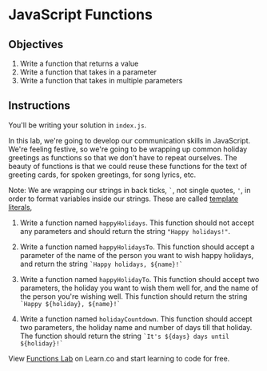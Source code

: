 # JavaScript Functions

## Objectives

1. Write a function that returns a value
2. Write a function that takes in a parameter
3. Write a function that takes in multiple parameters

## Instructions

You'll be writing your solution in `index.js`.

In this lab, we're going to develop our communication skills in JavaScript.
We're feeling festive, so we're going to be wrapping up common holiday greetings
as functions so that we don't have to repeat ourselves. The beauty of functions
is that we could reuse these functions for the text of greeting cards, for
spoken greetings, for song lyrics, etc.

Note: We are wrapping our strings in back ticks, `` ` ``, not single quotes, 
`` ' ``, in order to format variables inside our strings. These are called 
[template literals](https://developer.mozilla.org/en-US/docs/Web/JavaScript/Reference/Template_literals),

1. Write a function named `happyHolidays`. This function should not accept any
parameters and should return the string `"Happy holidays!"`.



2. Write a function named `happyHolidaysTo`. This function should accept a
parameter of the name of the person you want to wish happy holidays, and return
the string `` `Happy holidays, ${name}!` ``

3. Write a function named `happyHolidayTo`. This function should accept two
parameters, the holiday you want to wish them well for, and the name of the
person you're wishing well. This function should return the string
`` `Happy ${holiday}, ${name}!` ``

4. Write a function named `holidayCountdown`. This function should accept two
parameters, the holiday name and number of days till that holiday. The function 
should return the string `` `It's ${days} days until ${holiday}!` ``

<p class='util--hide'>View <a href='https://learn.co/lessons/js-functions-lab'>Functions Lab</a> on Learn.co and start learning to code for free.</p>
